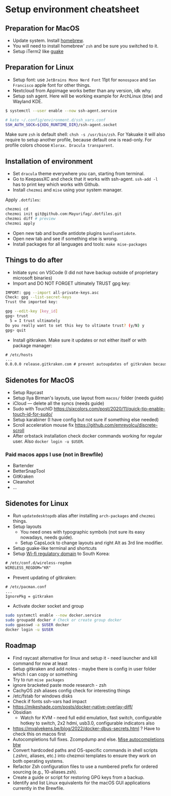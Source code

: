 # Setup environment cheatsheet

## Preparation for MacOS

* Update system. Install [homebrew](https://brew.sh/).
* You will need to install homebrew' `zsh` and be sure you switched to it.
* Setup iTerm2 like [guake](https://stackoverflow.com/questions/30850430/iterm2-hide-show-like-guake)

## Preparation for Linux

* Setup font: use `JetBrains Mono Nerd Font` 11pt for `monospace` and `San Francisco` apple font for other things.
* Nextcloud from Appimage works better than any version, idk why.
* Setup ssh agent. Here will be working example for ArchLinux (btw) and Wayland KDE.

```bash
$ systemctl --user enable --now ssh-agent.service

# kate ~/.config/environment.d/ssh_vars.conf
SSH_AUTH_SOCK=${XDG_RUNTIME_DIR}/ssh-agent.socket
```

Make sure `zsh` is default shell: `chsh -s /usr/bin/zsh`. For Yakuake it will also require to setup another profile, because default one is read-only. For profile colors choose `Klorax. Dracula transparent`.

## Installation of environment

* Set `dracula` theme everywhere you can, starting from terminal.
* Go to KeepassXC and check that it works with ssh-agent. `ssh-add -l` has to print key which works with Github.
* Install `chezmoi` and `mise` using your system manager.

Apply `.dotfiles`:

```bash
chezmoi cd
chezmoi init git@github.com:Mayurifag/.dotfiles.git
chezmoi diff # preview
chezmoi apply
```

* Open new tab and bundle antidote plugins `bundleantidote`.
* Open new tab and see if something else is wrong.
* Install packages for all languages and tools: `make mise-packages`

## Things to do after

* Initiate sync on VSCode (I did not have backup outside of proprietary microsoft binaries)
* Import and DO NOT FORGET ultimately TRUST gpg key:

```bash
IMPORT: gpg --import all-private-keys.asc
Check: gpg --list-secret-keys
Trust the imported key:

gpg --edit-key [key_id]
gpg> trust
  5 = I trust ultimately
Do you really want to set this key to ultimate trust? (y/N) y
gpg> quit
```

* Install gitkraken. Make sure it updates or not either itself or with package manager:

```txt
# /etc/hosts
...
0.0.0.0 release.gitkraken.com # prevent autoupdates of gitkraken because its managed with package manager
```

## Sidenotes for MacOS

* Setup Raycast
* Setup Ilya Birman's layouts, use layout from `macos/` folder (needs guide)
* iCloud — delete all the syncs (needs guide)
* Sudo with TouchID <https://sixcolors.com/post/2020/11/quick-tip-enable-touch-id-for-sudo/>
* Setup karabiner (I have config but not sure if something else needed)
* Scroll acceleration mouse fix <https://github.com/emreyolcu/discrete-scroll>
* After orbstack installation check docker commands working for regular user. Also `docker login -u $USER`.

### Paid macos apps I use (not in Brewfile)

* Bartender
* BetterSnapTool
* GitKraken
* Cleanshot
* ...

## Sidenotes for Linux

* Run `updatedesktopdb` alias after installing `arch-packages` and `chezmoi` things.
* Setup layouts
  * You need ones with typographic symbols (not sure its easy nowadays, needs guide).
  * Setup CapsLock to change layouts and right Alt as 3rd line modifier.
* Setup guake-like terminal and shortcuts
* Setup [Wi-fi regulatory domain](https://wiki.cachyos.org/configuration/post_install_setup/#configure-wi-fi-regulatory-domain) to South Korea:

```txt
# /etc/conf.d/wireless-regdom
WIRELESS_REGDOM="KR"
```

* Prevent updating of gitkraken:

```txt
# /etc/pacman.conf
...
IgnorePkg = gitkraken
```
* Activate docker socket and group

```bash
sudo systemctl enable --now docker.service
sudo groupadd docker # Check or create group docker
sudo gpasswd -a $USER docker
docker login -u $USER
```

## Roadmap

* Find raycast alternative for linux and setup it - need launcher and kill command for now at least
* Setup gitkraken and add notes - maybe there is config in user folder which I can copy or something
* Try to run `mise packages`
* ignore bracketed paste mode research - zsh
* CachyOS zsh aliases config check for interesting things
* /etc/fstab for windows disks
* Check if fonts ssh-vars had impact
* <https://mikeshade.com/posts/docker-native-overlay-diff/>
* Obsidian
  * Watch for KVM - need full edid emulation, fast switch, configurable hotkey to switch, 2x2 hdmi, usb3.0, configurable indicators also
* <https://mvalvekens.be/blog/2022/docker-dbus-secrets.html> ? Have to check this on macos first
* Autocompletions full fixes. Zcompdump and else. [Mise autocompletions btw](https://mise.jdx.dev/installing-mise.html#autocompletion)
* Convert hardcoded paths and OS-specific commands in shell scripts (.zshrc, aliases, etc.) into chezmoi templates to ensure they work on both operating systems.
* Refactor Zsh configuration files to use a numbered prefix for ordered sourcing (e.g., 10-aliases.zsh).
* Create a guide or script for restoring GPG keys from a backup.
* Identify and list Linux equivalents for the macOS GUI applications currently in the Brewfile.
